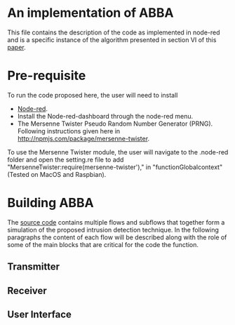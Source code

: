 # An implementation of ABBA
This file contains the description of the code as implemented in node-red and is a specific instance of the algorithm presented in section VI of this [paper](https://arxiv.org/pdf/2108.03942.pdf).

# Pre-requisite
To run the code proposed here, the user will need to install
* [Node-red](https://nodered.org/).
* Install the Node-red-dashboard through the node-red menu.
* The Mersenne Twister Pseudo Random Number Generator (PRNG). Following instructions given here in http://npmjs.com/package/mersenne-twister.

To use the Mersenne Twister module, the user will navigate to the .node-red folder and open the setting.re file to add "MersenneTwister:require(mersenne-twister')," in "functionGlobalcontext" (Tested on MacOS and Raspbian).

# Building ABBA
The [source code](https://github.com/abbaiot/ABBA_Concept/blob/main/src/flows.json) contains multiple flows and subflows that together form a simulation of the proposed intrusion detection technique. In the following paragraphs the content of each flow will be described along with the role of some of the main blocks that are critical for the code the function.  
## Transmitter


## Receiver

## User Interface
